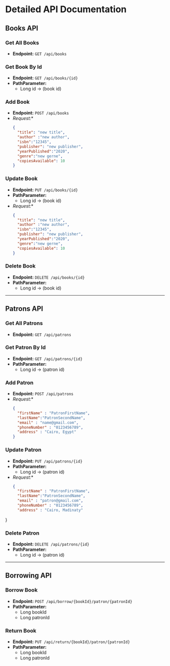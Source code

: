 
# Detailed API Documentation 
## Books API

### Get All Books
- **Endpoint:** `GET /api/books`

### Get Book By Id 
- **Endpoint:** `GET /api/books/{id}`
- **PathParameter:**
  - Long id -> (book id)

### Add Book
- **Endpoint:** `POST /api/books`
- *Request:**
  ```json
  {
    "title": "new title",
    "author" :"new author",
    "isbn":"12345",
    "publisher": "new publisher",
    "yearPublished":"2020",
    "genre":"new gerne",
    "copiesAvailable": 10
  }


### Update Book
- **Endpoint:** `PUT /api/books/{id}`
- **PathParameter:**
  - Long id -> (book id)
- *Request:**
  ```json
  {
    "title": "new title",
    "author" :"new author",
    "isbn":"12345",
    "publisher": "new publisher",
    "yearPublished":"2020",
    "genre":"new gerne",
    "copiesAvailable": 10
  }


### Delete Book
- **Endpoint:** `DELETE /api/books/{id}`
- **PathParameter:**
  - Long id -> (book id)

***

## Patrons API

### Get All Patrons
- **Endpoint:** `GET /api/patrons`

### Get Patron By Id 
- **Endpoint:** `GET /api/patrons/{id}`
- **PathParameter:**
  - Long id -> (patron id)

### Add Patron
- **Endpoint:** `POST /api/patrons`
- *Request:**
  ```json
  {
    "firstName" : "PatronFirstName",
    "lastName":"PatronSecondName",
    "email" : "name@gmail.com",
    "phoneNumber" : "0123456789",
    "address" : "Cairo, Egypt"
  }


### Update Patron
- **Endpoint:** `PUT /api/patrons/{id}`
- **PathParameter:**
  - Long id -> (patron id)
- *Request:**
  ```json
  {
    "firstName" : "PatronFirstName",
    "lastName":"PatronSecondName",
    "email" : "patron@gmail.com",
    "phoneNumber" : "0123456789",
    "address" : "Cairo, Madinaty"
}


### Delete Patron
- **Endpoint:** `DELETE /api/patrons/{id}`
- **PathParameter:**
  - Long id -> (patron id)

***


## Borrowing API

### Borrow Book
- **Endpoint:** `POST /api/borrow/{bookId}/patron/{patronId}`
- **PathParameter:**
  - Long bookId
  - Long patronId

### Return Book
- **Endpoint:** `PUT /api/return/{bookId}/patron/{patronId}`
- **PathParameter:**
  - Long bookId
  - Long patronId



